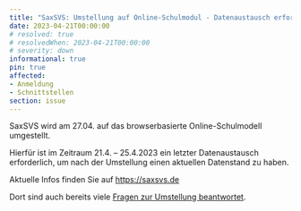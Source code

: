 ```yaml
---
title: "SaxSVS: Umstellung auf Online-Schulmodul - Datenaustausch erforderlich 21.4. – 25.4.2023"
date: 2023-04-21T00:00:00
# resolved: true
# resolvedWhen: 2023-04-21T00:00:00
# severity: down
informational: true
pin: true 
affected:
- Anmeldung
- Schnittstellen
section: issue
---
```


SaxSVS wird am 27.04. auf das browserbasierte Online-Schulmodell umgestellt.

Hierfür ist im Zeitraum 21.4. – 25.4.2023 ein letzter Datenaustausch erforderlich, um nach der Umstellung einen aktuellen Datenstand zu haben.

Aktuelle Infos finden Sie auf https://saxsvs.de

Dort sind auch bereits viele [Fragen zur Umstellung beantwortet](https://saxsvs.de/index.php/Onlineschulmodul:_Häufige_Fragen_aus_der_Schulung).

